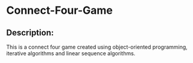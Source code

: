 # Connect-Four-Game

## Description:

This is a connect four game created using object-oriented programming, iterative algorithms and linear sequence algorithms.
